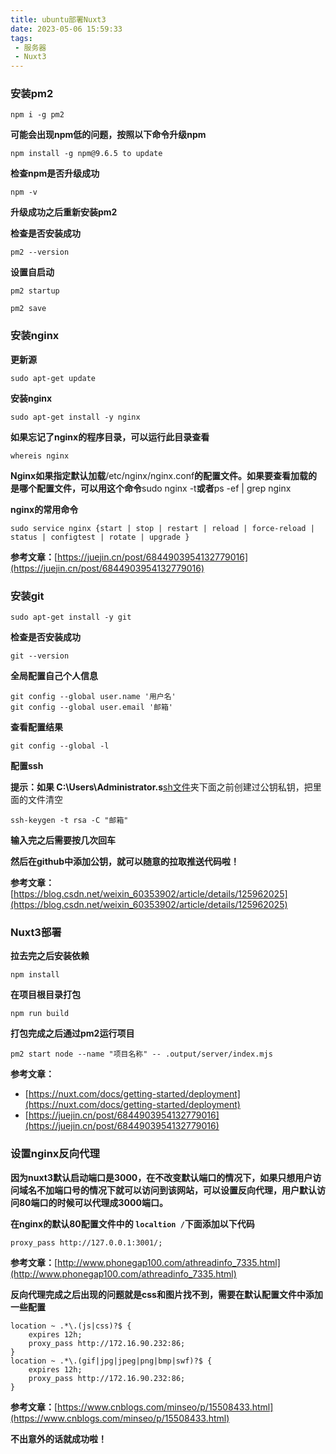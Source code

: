 ```yaml
---
title: ubuntu部署Nuxt3
date: 2023-05-06 15:59:33
tags:
 - 服务器
 - Nuxt3
---
```


### 安装pm2

```
npm i -g pm2
```

**可能会出现npm低的问题，按照以下命令升级npm**

```
npm install -g npm@9.6.5 to update
```

**检查npm是否升级成功**

```
npm -v
```

**升级成功之后重新安装pm2**

**检查是否安装成功**

```
pm2 --version
```

**设置自启动**

```
pm2 startup

pm2 save
```

### 安装nginx

**更新源**

```
sudo apt-get update
```

**安装nginx**

```
sudo apt-get install -y nginx
```

**如果忘记了nginx的程序目录，可以运行此目录查看**

```
whereis nginx
```

**Nginx如果指定默认加载**/etc/nginx/nginx.conf**的配置文件。如果要查看加载的是哪个配置文件，可以用这个命令**sudo nginx -t**或者**ps -ef | grep nginx

**nginx的常用命令**

```
sudo service nginx {start | stop | restart | reload | force-reload | status | configtest | rotate | upgrade }
```

**参考文章：**[https://juejin.cn/post/6844903954132779016](https://juejin.cn/post/6844903954132779016)

### 安装git

```
sudo apt-get install -y git
```

**检查是否安装成功**

```
git --version
```

**全局配置自己个人信息**

```
git config --global user.name '用户名'
git config --global user.email '邮箱'
```

**查看配置结果**

```
git config --global -l
```

**配置ssh**

**提示：如果 C:\Users\Administrator\.s**[sh文件](https://so.csdn.net/so/search?q=sh%E6%96%87%E4%BB%B6&spm=1001.2101.3001.7020)夹下面之前创建过公钥私钥，把里面的文件清空

```
ssh-keygen -t rsa -C "邮箱"
```

**输入完之后需要按几次回车**

**然后在github中添加公钥，就可以随意的拉取推送代码啦！**

**参考文章：**[https://blog.csdn.net/weixin_60353902/article/details/125962025](https://blog.csdn.net/weixin_60353902/article/details/125962025)

### Nuxt3部署

**拉去完之后安装依赖**

```
npm install
```

**在项目根目录打包**

```
npm run build
```

**打包完成之后通过pm2运行项目**

```
pm2 start node --name "项目名称" -- .output/server/index.mjs
```

**参考文章：**

* [https://nuxt.com/docs/getting-started/deployment](https://nuxt.com/docs/getting-started/deployment)
* [https://juejin.cn/post/6844903954132779016](https://juejin.cn/post/6844903954132779016)

### 设置nginx反向代理

**因为nuxt3默认启动端口是3000，在不改变默认端口的情况下，如果只想用户访问域名不加端口号的情况下就可以访问到该网站，可以设置反向代理，用户默认访问80端口的时候可以代理成3000端口。**

**在nginx的默认80配置文件中的 `localtion /`下面添加以下代码**

```
proxy_pass http://127.0.0.1:3001/;
```

**参考文章：**[http://www.phonegap100.com/athreadinfo_7335.html](http://www.phonegap100.com/athreadinfo_7335.html)

**反向代理完成之后出现的问题就是css和图片找不到，需要在默认配置文件中添加一些配置**

```
location ~ .*\.(js|css)?$ {
    expires 12h;
    proxy_pass http://172.16.90.232:86;
}
location ~ .*\.(gif|jpg|jpeg|png|bmp|swf)?$ {
    expires 12h;
    proxy_pass http://172.16.90.232:86;
}
```

**参考文章：**[https://www.cnblogs.com/minseo/p/15508433.html](https://www.cnblogs.com/minseo/p/15508433.html)

**不出意外的话就成功啦！**
